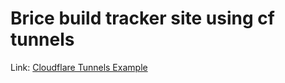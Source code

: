 # Brice build tracker site using cf tunnels

Link: [Cloudflare Tunnels Example](https://tech.aufomm.com/how-to-use-cloudflare-tunnel-to-expose-multiple-local-services/)
